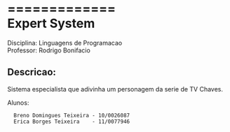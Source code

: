 =============  
Expert System  
=============    

Disciplina: Linguagens de Programacao  
Professor:  Rodrigo Bonifacio  

Descricao: 
---------

   Sistema especialista que adivinha um personagem da serie de TV Chaves.  

Alunos:

      Breno Domingues Teixeira - 10/0026087  
      Erica Borges Teixeira    - 11/0077946  
